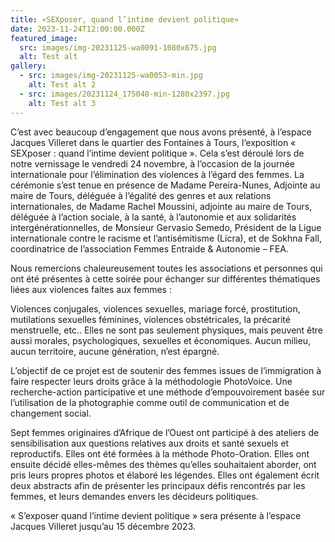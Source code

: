 ```yaml
---
title: «SEXposer, quand l’intime devient politique»
date: 2023-11-24T12:00:00.000Z
featured_image:
  src: images/img-20231125-wa0091-1080x675.jpg
  alt: Test alt
gallery:
  - src: images/img-20231125-wa0053-min.jpg
    alt: Test alt 2
  - src: images/20231124_175048-min-1280x2397.jpg
    alt: Test alt 3
---
```

C’est avec beaucoup d’engagement que nous avons présenté, à l’espace Jacques Villeret dans le quartier des Fontaines à Tours, l’exposition « SEXposer : quand l’intime devient politique ». Cela s’est déroulé lors de notre vernissage le vendredi 24 novembre, à l’occasion de la journée internationale pour l’élimination des violences à l’égard des femmes. La cérémonie s’est tenue en présence de Madame Pereira-Nunes, Adjointe au maire de Tours, déléguée à l’égalité des genres et aux relations internationales, de Madame Rachel Moussini, adjointe au maire de Tours, déléguée à l’action sociale, à la santé, à l’autonomie et aux solidarités intergénérationnelles, de Monsieur Gervasio Semedo, Président de la Ligue internationale contre le racisme et l’antisémitisme (Licra), et de Sokhna Fall, coordinatrice de l’association Femmes Entraide & Autonomie – FEA.

Nous remercions chaleureusement toutes les associations et personnes qui ont été présentes à cette soirée pour échanger sur différentes thématiques liées aux violences faites aux femmes :

Violences conjugales, violences sexuelles, mariage forcé, prostitution, mutilations sexuelles féminines, violences obstétricales, la précarité menstruelle, etc.. Elles ne sont pas seulement physiques, mais peuvent être aussi morales, psychologiques, sexuelles et économiques. Aucun milieu, aucun territoire, aucune génération, n’est épargné.

L’objectif de ce projet est de soutenir des femmes issues de l’immigration à faire respecter leurs droits grâce à la méthodologie PhotoVoice. Une recherche-action participative et une méthode d’empouvoirement basée sur l’utilisation de la photographie comme outil de communication et de changement social.

 Sept femmes originaires d’Afrique de l’Ouest ont participé à des ateliers de sensibilisation aux questions relatives aux droits et santé sexuels et reproductifs. Elles ont été formées à la méthode Photo-Oration. Elles ont ensuite décidé elles-mêmes des thèmes qu’elles souhaitaient aborder, ont pris leurs propres photos et élaboré les légendes. Elles ont également écrit deux abstracts afin de présenter les principaux défis rencontrés par les femmes, et leurs demandes envers les décideurs politiques.

« S’exposer quand l’intime devient politique » sera présente à l’espace Jacques Villeret jusqu’au 15 décembre 2023.
